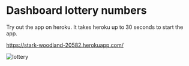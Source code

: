 # Dashboard lottery numbers

Try out the app on heroku. It takes heroku up to 30 seconds to start the app.

https://stark-woodland-20582.herokuapp.com/


![lottery](https://user-images.githubusercontent.com/80122804/111042446-bf29ef00-843d-11eb-9b2e-90ca1f534fb6.jpg)
